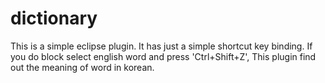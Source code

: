# dictionary
This is a simple eclipse plugin.
It has just a simple shortcut key binding.
If you do block select english word and press 'Ctrl+Shift+Z', This plugin find out the meaning of word in korean.
